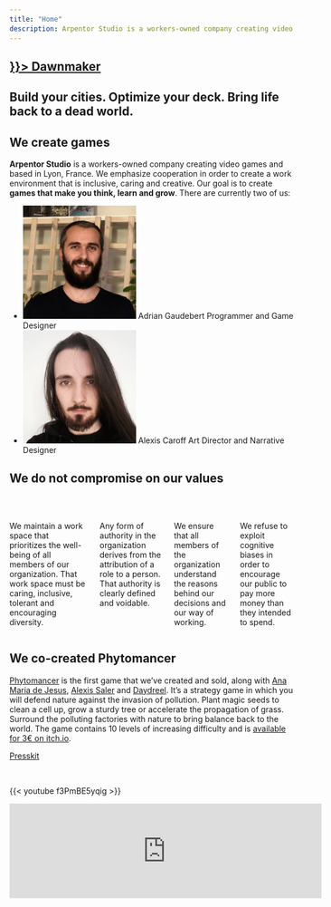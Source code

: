 ```yaml
---
title: "Home"
description: Arpentor Studio is a workers-owned company creating video games. We make games that make you think, learn and grow.
---
```


<section class="hero is-halfheight dawnmaker-banner home-banner">
    <div class="hero-body"></div>
    <div class="hero-foot">
        <h1 class="title dawnmaker-title">
            <a href={{< ref "games/dawnmaker">}}>
                Dawnmaker
            </a>
        </h1>
        <h2 class="subtitle has-text-light">
            Build your cities. Optimize your deck. Bring life back to a dead world.
        </h2>
    </div>
</section>

<section class="section">
<div class="block container mb-6">

<h2 class="title is-2">We create games</h2>

<strong>Arpentor Studio</strong> is a workers-owned company creating video games and based in Lyon, France. We emphasize cooperation in order to create a work environment that is inclusive, caring and creative. Our goal is to create <strong>games that make you think, learn and grow</strong>. There are currently two of us:

<ul class="employees">
    <li>
        <img src="/img/portraits/Adrian.png" alt="Portrait de Adrian Gaudebert">
        <span class="name">Adrian Gaudebert</span>
        <span>Programmer and Game Designer</span>
    </li>
    <li>
        <img src="/img/portraits/Alexis.png" alt="Portrait de Alexis Caroff">
        <span class="name">Alexis Caroff</span>
        <span>Art Director and Narrative Designer</span>
    </li>
</ul>
</div>

<div class="container mb-6">

<h2 class="title is-2">We do not compromise on our values</h2>

<div class="columns is-multiline">
        <div class="column is-half">
            <div class="box">
                <div class="media">
                    <div class="media-left">
                        <figure class="image is-64x64">
                            <img src="/img/icons/cherish.svg" alt="">
                        </figure>
                    </div>
                    <div class="media-content">
                        <p>We maintain a work space that prioritizes the well-being of all members of our organization. That work space must be caring, inclusive, tolerant and encouraging diversity.</p>
                    </div>
                </div>
            </div>
        </div>
        <div class="column is-half">
            <div class="box">
                <div class="media">
                    <div class="media-left">
                        <figure class="image is-64x64">
                            <img src="/img/icons/laurels.svg" alt="">
                        </figure>
                    </div>
                    <div class="media-content">
                        <p>Any form of authority in the organization derives from the attribution of a role to a person. That authority is clearly defined and voidable.</p>
                    </div>
                </div>
            </div>
        </div>
        <div class="column is-half">
            <div class="box">
                <div class="media">
                    <div class="media-left">
                        <figure class="image is-64x64">
                            <img src="/img/icons/brain.svg" alt="">
                        </figure>
                    </div>
                    <div class="media-content">
                        <p>We ensure that all members of the organization understand the reasons behind our decisions and our way of working.</p>
                    </div>
                </div>
            </div>
        </div>
        <div class="column is-half">
            <div class="box">
                <div class="media">
                    <div class="media-left">
                        <figure class="image is-64x64">
                            <img src="/img/icons/artificial-intelligence.svg" alt="">
                        </figure>
                    </div>
                    <div class="media-content">
                        <p>We refuse to exploit cognitive biases in order to encourage our public to pay more money than they intended to spend.</p>
                    </div>
                </div>
            </div>
        </div>
</div>
</div>

<div class="block container phytomancer-home-content">

<h2 class="title is-2">We co-created Phytomancer</h2>

[Phytomancer](https://daydreel.itch.io/phytomancer) is the first game that we’ve created and sold, along with [Ana Maria de Jesus](https://www.artstation.com/jesuslovesyou), [Alexis Saler](https://www.fossilrecords.fr/) and [Daydreel](https://daydreel.itch.io/). It’s a strategy game in which you will defend nature against the invasion of pollution. Plant magic seeds to clean a cell up, grow a sturdy tree or accelerate the propagation of grass. Surround the polluting factories with nature to bring balance back to the world. The game contains 10 levels of increasing difficulty and is [available for 3€ on itch.io](https://daydreel.itch.io/phytomancer).

[Presskit](http://adrian.gaudebert.fr/en/phytomancer/)

<br />

{{< youtube f3PmBE5yqig >}}

<div class="itch-io-widget">
    <iframe src="https://itch.io/embed/1185198" width="552" height="167" frameborder="0"><a href="https://daydreel.itch.io/phytomancer">Phytomancer by Daydreel, alexis.saler, Akaroff, adngdb</a></iframe>
</div>

</div>
</section>
